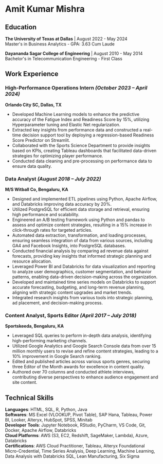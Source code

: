 # Amit Kumar Mishra

## Education
**The University of Texas at Dallas** | August 2022 - May 2024 <br/>
Master's in Business Analytics - GPA: 3.63 Cum Laude

**Dayananda Sagar College of Engineering** | August 2010 - May 2014 <br/>
Bachelor's in Telecommunication Engineering - First Class

## Work Experience
### High-Performance Operations Intern _(October 2023 – April 2024)_
**Orlando City SC, Dallas, TX**

* Developed Machine Learning models to enhance the predictive accuracy of the Fatigue Index and Readiness Score by 15%, utilizing Hyperparameter tuning and Elastic Net regularization.
* Extracted key insights from performance data and constructed a real-time decision support tool by deploying a regression-based Readiness Score Predictor on Streamlit. 
* Collaborated with the Sports Science Department to provide insights based on KPIs, creating Tableau dashboards that facilitated data-driven strategies for optimizing player performance. 
* Conducted data cleaning and pre-processing on performance data to ensure data quality. 

### Data Analyst _(August 2018 – July 2022)_
**M/S Witball Co, Bengaluru, KA**

* Designed and implemented ETL pipelines using Python, Apache Airflow, and Databricks improving data accuracy by 20%. 
* Utilized PostgreSQL for efficient data storage and retrieval, ensuring high performance and scalability.
* Engineered an A/B testing framework using Python and pandas to assess and optimize content strategies, resulting in a 15% increase in click-through rates for targeted articles.
* Automated data extraction, transformation, and loading processes, ensuring seamless integration of data from various sources, including GA4 and Facebook Insights, into PostgreSQL databases.
* Conducted financial analysis by comparing ad revenue data against forecasts, providing key insights that informed strategic planning and resource allocation. 
* Leveraged Power BI and Databricks for data visualization and reporting to analyze user demographics, customer segmentation, and behavior patterns, enabling data-driven decision-making across the organization.
* Developed and maintained time series models on Databricks to support accurate forecasting, budgeting, and long-term revenue planning, aligning with strategic content upgrades and market trends.
* Integrated research insights from various tools into strategic planning, ad placement, and decision-making process.


### Content Analyst, Sports Editor _(April 2017 – July 2018)_
**Sportskeeda, Bengaluru, KA**

* Leveraged SQL queries to perform in-depth data analysis, identifying high-performing marketing channels.
* Utilized Google Analytics and Google Search Console data from over 15 million monthly users to revise and refine content strategies, leading to a 10% improvement in Google Search ranking.
* Edited and published articles across various sports genres, securing three Editor of the Month awards for excellence in content quality.
* Authored over 70 columns and conducted athlete interviews, contributing diverse perspectives to enhance audience engagement and site content.

## Technical Skills
**Languages**: HTML, SQL, R, Python, Java <br/>
**Softwares**: MS Excel (VLOOKUP, Pivot Table), SAP Hana, Tableau, Power BI, Looker, Alteryx, HubSpot, SPSS, Minitab   <br/>
**Developer** **Tools**: Jupyter Notebook, RStudio, PyCharm, VS Code, Git, Docker, Apache Airflow, Databricks   <br/>
**Cloud Platforms**: AWS (S3, EC2, Redshift, SageMaker, Lambda), Azure, Databricks   <br/>
**Certifications**: AWS Cloud Practitioner, Tableau, Alteryx Foundational Micro-Credential, Time Series Analysis, Deep Learning, Machine Learning, Data Analysis with Databricks SQL, Lean Manufacturing, Six Sigma



